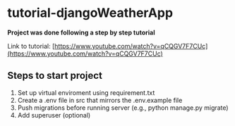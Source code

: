 # tutorial-djangoWeatherApp
**Project was done following a step by step tutorial**

Link to tutorial: [https://www.youtube.com/watch?v=qCQGV7F7CUc](https://www.youtube.com/watch?v=qCQGV7F7CUc)

## Steps to start project
1. Set up virtual enviroment using requirement.txt 
2. Create a .env file in src that mirrors the .env.example file
3. Push migrations before running server (e.g., python manage.py migrate)
4. Add superuser (optional)


